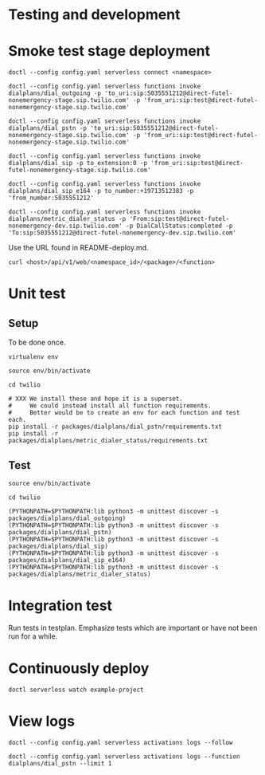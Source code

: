 # Testing and development

# Smoke test stage deployment

    doctl --config config.yaml serverless connect <namespace>

    doctl --config config.yaml serverless functions invoke dialplans/dial_outgoing -p 'to_uri:sip:5035551212@direct-futel-nonemergency-stage.sip.twilio.com' -p 'from_uri:sip:test@direct-futel-nonemergency-stage.sip.twilio.com'

    doctl --config config.yaml serverless functions invoke dialplans/dial_pstn -p 'to_uri:sip:5035551212@direct-futel-nonemergency-stage.sip.twilio.com' -p 'from_uri:sip:test@direct-futel-nonemergency-stage.sip.twilio.com'
    
    doctl --config config.yaml serverless functions invoke dialplans/dial_sip -p to_extension:0 -p 'from_uri:sip:test@direct-futel-nonemergency-stage.sip.twilio.com'

    doctl --config config.yaml serverless functions invoke dialplans/dial_sip_e164 -p to_number:+19713512383 -p 'from_number:5035551212'

    doctl --config config.yaml serverless functions invoke dialplans/metric_dialer_status -p 'From:sip:test@direct-futel-nonemergency-dev.sip.twilio.com' -p DialCallStatus:completed -p 'To:sip:5035551212@direct-futel-nonemergency-dev.sip.twilio.com'

Use the URL found in README-deploy.md.

    curl <host>/api/v1/web/<namespace_id>/<package>/<function>

# Unit test

## Setup

To be done once.

    virtualenv env
    
    source env/bin/activate
    
    cd twilio

    # XXX We install these and hope it is a superset.
    #     We could instead install all function requirements.
    #     Better would be to create an env for each function and test each.
    pip install -r packages/dialplans/dial_pstn/requirements.txt
    pip install -r packages/dialplans/metric_dialer_status/requirements.txt

## Test

    source env/bin/activate
    
    cd twilio

    (PYTHONPATH=$PYTHONPATH:lib python3 -m unittest discover -s packages/dialplans/dial_outgoing)
    (PYTHONPATH=$PYTHONPATH:lib python3 -m unittest discover -s packages/dialplans/dial_pstn)
    (PYTHONPATH=$PYTHONPATH:lib python3 -m unittest discover -s packages/dialplans/dial_sip)
    (PYTHONPATH=$PYTHONPATH:lib python3 -m unittest discover -s packages/dialplans/dial_sip_e164)
    (PYTHONPATH=$PYTHONPATH:lib python3 -m unittest discover -s packages/dialplans/metric_dialer_status)

# Integration test

Run tests in testplan. Emphasize tests which are important or have not been run for a while.

# Continuously deploy

    doctl serverless watch example-project

# View logs

    doctl --config config.yaml serverless activations logs --follow

    doctl --config config.yaml serverless activations logs --function dialplans/dial_pstn --limit 1
